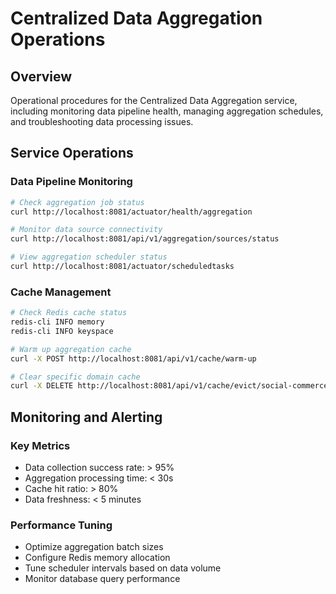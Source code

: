 # Centralized Data Aggregation Operations

## Overview
Operational procedures for the Centralized Data Aggregation service, including monitoring data pipeline health, managing aggregation schedules, and troubleshooting data processing issues.

## Service Operations

### Data Pipeline Monitoring
```bash
# Check aggregation job status
curl http://localhost:8081/actuator/health/aggregation

# Monitor data source connectivity
curl http://localhost:8081/api/v1/aggregation/sources/status

# View aggregation scheduler status
curl http://localhost:8081/actuator/scheduledtasks
```

### Cache Management
```bash
# Check Redis cache status
redis-cli INFO memory
redis-cli INFO keyspace

# Warm up aggregation cache
curl -X POST http://localhost:8081/api/v1/cache/warm-up

# Clear specific domain cache
curl -X DELETE http://localhost:8081/api/v1/cache/evict/social-commerce
```

## Monitoring and Alerting

### Key Metrics
- Data collection success rate: > 95%
- Aggregation processing time: < 30s
- Cache hit ratio: > 80%
- Data freshness: < 5 minutes

### Performance Tuning
- Optimize aggregation batch sizes
- Configure Redis memory allocation
- Tune scheduler intervals based on data volume
- Monitor database query performance